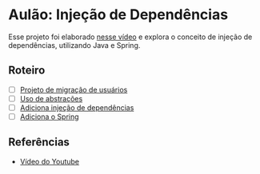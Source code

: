# Aulão: Injeção de Dependências

Esse projeto foi elaborado [nesse vídeo]() e explora o conceito de injeção de dependências, utilizando Java e Spring.

## Roteiro
- [ ] [Projeto de migração de usuários](https://github.com/giuliana-bezerra/aulao-injecao-de-dependencias/releases/tag/v1.0)
- [ ] [Uso de abstrações](https://github.com/giuliana-bezerra/aulao-injecao-de-dependencias/releases/tag/v2.0)
- [ ] [Adiciona injeção de dependências](https://github.com/giuliana-bezerra/aulao-injecao-de-dependencias/releases/tag/v3.0)
- [ ] [Adiciona o Spring](https://github.com/giuliana-bezerra/aulao-injecao-de-dependencias/releases/tag/v4.0)

## Referências
- [Vídeo do Youtube]()
